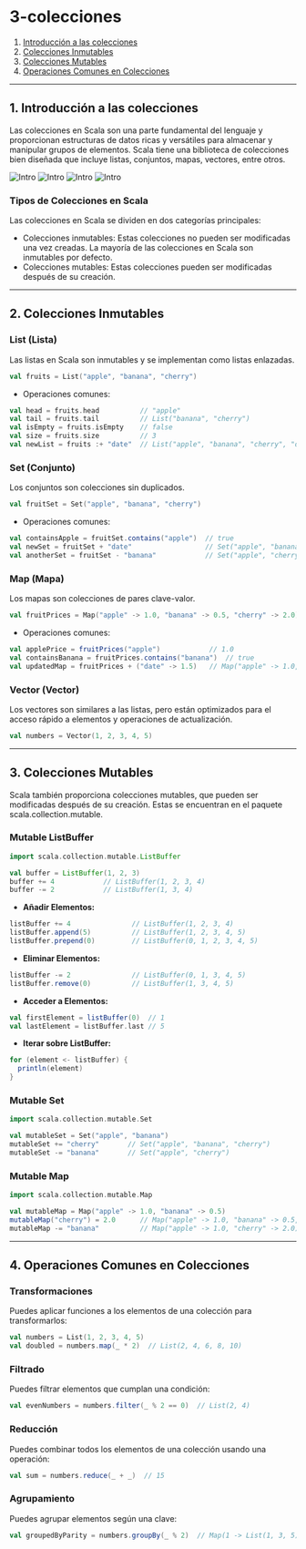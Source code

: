 # 3-colecciones
1. [Introducción a las colecciones](#schema1)
2. [Colecciones Inmutables](#schema2)
3. [Colecciones Mutables](#schema3)
4. [Operaciones Comunes en Colecciones](#schema4)

<hr>

<a name="schema1"></a>

## 1. Introducción a las colecciones

Las colecciones en Scala son una parte fundamental del lenguaje y proporcionan estructuras de datos ricas y versátiles para almacenar y manipular grupos de elementos. Scala tiene una biblioteca de colecciones bien diseñada que incluye listas, conjuntos, mapas, vectores, entre otros. 

![Intro](./img/intro_1.png)
![Intro](./img/intro_2.png)
![Intro](./img/intro_3.png)
![Intro](./img/intro_4.png)


### **Tipos de Colecciones en Scala**
Las colecciones en Scala se dividen en dos categorías principales:

- Colecciones inmutables: Estas colecciones no pueden ser modificadas una vez creadas. La mayoría de las colecciones en Scala son inmutables por defecto.
- Colecciones mutables: Estas colecciones pueden ser modificadas después de su creación.

<hr>

<a name="schema2"></a>

## 2. Colecciones Inmutables


### **List (Lista)**
Las listas en Scala son inmutables y se implementan como listas enlazadas.

```scala
val fruits = List("apple", "banana", "cherry")
```
- Operaciones comunes:

```scala
val head = fruits.head          // "apple"
val tail = fruits.tail          // List("banana", "cherry")
val isEmpty = fruits.isEmpty    // false
val size = fruits.size          // 3
val newList = fruits :+ "date"  // List("apple", "banana", "cherry", "date")
```
### **Set (Conjunto)**
Los conjuntos son colecciones sin duplicados.

```scala
val fruitSet = Set("apple", "banana", "cherry")
```
- Operaciones comunes:

```scala
val containsApple = fruitSet.contains("apple")  // true
val newSet = fruitSet + "date"                  // Set("apple", "banana", "cherry", "date")
val anotherSet = fruitSet - "banana"            // Set("apple", "cherry")
```
### **Map (Mapa)**
Los mapas son colecciones de pares clave-valor.

```scala
val fruitPrices = Map("apple" -> 1.0, "banana" -> 0.5, "cherry" -> 2.0)
```
- Operaciones comunes:

```scala
val applePrice = fruitPrices("apple")            // 1.0
val containsBanana = fruitPrices.contains("banana")  // true
val updatedMap = fruitPrices + ("date" -> 1.5)   // Map("apple" -> 1.0, "banana" -> 0.5, "cherry" -> 2.0, "date" -> 1.5)
```
### **Vector (Vector)**
Los vectores son similares a las listas, pero están optimizados para el acceso rápido a elementos y operaciones de actualización.

```scala
val numbers = Vector(1, 2, 3, 4, 5)
```
<hr>

<a name="schema3"></a>

## 3. Colecciones Mutables

Scala también proporciona colecciones mutables, que pueden ser modificadas después de su creación. Estas se encuentran en el paquete scala.collection.mutable.

### **Mutable ListBuffer**
```scala
import scala.collection.mutable.ListBuffer

val buffer = ListBuffer(1, 2, 3)
buffer += 4            // ListBuffer(1, 2, 3, 4)
buffer -= 2            // ListBuffer(1, 3, 4)
```
- **Añadir Elementos:**

```scala
listBuffer += 4               // ListBuffer(1, 2, 3, 4)
listBuffer.append(5)          // ListBuffer(1, 2, 3, 4, 5)
listBuffer.prepend(0)         // ListBuffer(0, 1, 2, 3, 4, 5)
```
- **Eliminar Elementos:**

```scala
listBuffer -= 2               // ListBuffer(0, 1, 3, 4, 5)
listBuffer.remove(0)          // ListBuffer(1, 3, 4, 5)
```
- **Acceder a Elementos:**

```scala
val firstElement = listBuffer(0)  // 1
val lastElement = listBuffer.last // 5
```
- **Iterar sobre ListBuffer:**

```scala
for (element <- listBuffer) {
  println(element)
}
```

### **Mutable Set**
```scala
import scala.collection.mutable.Set

val mutableSet = Set("apple", "banana")
mutableSet += "cherry"       // Set("apple", "banana", "cherry")
mutableSet -= "banana"       // Set("apple", "cherry")
```
### **Mutable Map**
```scala
import scala.collection.mutable.Map

val mutableMap = Map("apple" -> 1.0, "banana" -> 0.5)
mutableMap("cherry") = 2.0      // Map("apple" -> 1.0, "banana" -> 0.5, "cherry" -> 2.0)
mutableMap -= "banana"          // Map("apple" -> 1.0, "cherry" -> 2.0)
```
<hr>

<a name="schema4"></a>

## 4. Operaciones Comunes en Colecciones
### **Transformaciones**
Puedes aplicar funciones a los elementos de una colección para transformarlos:

```scala
val numbers = List(1, 2, 3, 4, 5)
val doubled = numbers.map(_ * 2)  // List(2, 4, 6, 8, 10)
```
### **Filtrado**
Puedes filtrar elementos que cumplan una condición:

```scala
val evenNumbers = numbers.filter(_ % 2 == 0)  // List(2, 4)
```
### **Reducción**
Puedes combinar todos los elementos de una colección usando una operación:

```scala
val sum = numbers.reduce(_ + _)  // 15
```
### **Agrupamiento**
Puedes agrupar elementos según una clave:

```scala
val groupedByParity = numbers.groupBy(_ % 2)  // Map(1 -> List(1, 3, 5), 0 -> List(2,
```